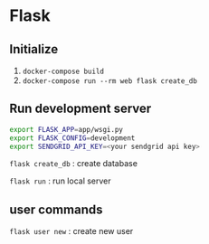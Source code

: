 # Flask

## Initialize

1. `docker-compose build`
2. `docker-compose run --rm web flask create_db`

## Run development server

```bash
export FLASK_APP=app/wsgi.py 
export FLASK_CONFIG=development
export SENDGRID_API_KEY=<your sendgrid api key>
```

`flask create_db` : create database

`flask run` : run local server

## user commands

`flask user new` : create new user
